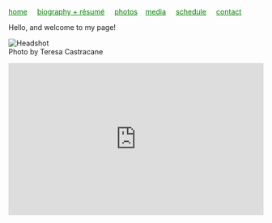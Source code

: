 <style> a {
    color: green;
}
</style>
[home](/)&nbsp;&nbsp;&nbsp;&nbsp; [biography + résumé](/about.html)&nbsp;&nbsp;&nbsp;&nbsp; [photos](/photos.html)&nbsp;&nbsp;&nbsp; [media](/media.html)&nbsp;&nbsp;&nbsp;&nbsp; [schedule](/schedule.html)&nbsp;&nbsp;&nbsp;&nbsp; [contact](/contact.html)


 Hello, and welcome to my page!

![Headshot](https://raharules.github.io/Raha_Soft_Headshot.jpg)
<br />
Photo by Teresa Castracane
<br />

<iframe width="100%" height="300" scrolling="no" frameborder="no" src="https://w.soundcloud.com/player/?url=https%3A//api.soundcloud.com/tracks/320134405&amp;auto_play=true&amp;hide_related=false&amp;show_comments=true&amp;show_user=true&amp;show_reposts=false&amp;visual=true"></iframe>

